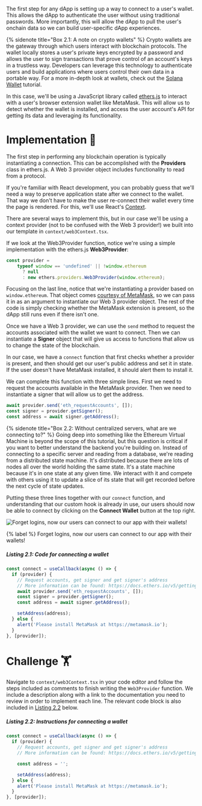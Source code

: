 The first step for any dApp is setting up a way to connect to a user's wallet. This allows the dApp to authenticate the user without using traditional passwords. More importantly, this will allow the dApp to pull the user's onchain data so we can build user-specific dApp experiences.

{% sidenote title="Box 2.1: A note on crypto wallets" %}
Crypto wallets are the gateway through which users interact with blockchain protocols. The wallet locally stores a user's private keys encrypted by a password and allows the user to sign transactions that prove control of an account's keys in a trustless way. Developers can leverage this technology to authenticate users and build applications where users control their own data in a portable way. For a more in-depth look at wallets, check out the [Solana Wallet](https://learn.figment.io/tutorials/solana-wallet-intro) tutorial.

In this case, we'll be using a JavaScript library called [ethers.js](https://docs.ethers.io/) to interact with a user's browser extension wallet like MetaMask. This will allow us to detect whether the wallet is installed, and access the user account's API for getting its data and leveraging its functionality.

# Implementation 🧩

The first step in performing any blockchain operation is typically instantiating a connection. This can be accomplished with the **Providers** class in ethers.js. A Web 3 provider object includes functionality to read from a protocol.

If you're familiar with React development, you can probably guess that we'll need a way to preserve application state after we connect to the wallet. That way we don't have to make the user re-connect their wallet every time the page is rendered. For this, we'll use React's [Context](https://reactjs.org/docs/context.html).

There are several ways to implement this, but in our case we'll be using a context provider (not to be confused with the Web 3 provider!) we built into our template in `context/web3Context.tsx`. 

If we look at the Web3Provider function, notice we're using a simple implementation with the ethers.js **Web3Provider**:

```javascript
const provider =
    typeof window == 'undefined' || !window.ethereum
      ? null
      : new ethers.providers.Web3Provider(window.ethereum);
```

Focusing on the last line, notice that we're instantiating a provider based on `window.ethereum`. That object comes [courtesy of MetaMask](https://docs.metamask.io/guide/ethereum-provider.html), so we can pass it in as an argument to instantiate our Web 3 provider object. The rest of the code is simply checking whether the MetaMask extension is present, so the dApp still runs even if there isn't one. 

Once we have a Web 3 provider, we can use the `send` method to request the accounts associated with the wallet we want to connect. Then we can instantiate a **Signer** object that will give us access to functions that allow us to change the state of the blockchain.

In our case, we have a `connect` function that first checks whether a provider is present, and then should get our user's public address and set it in state. If the user doesn't have MetaMask installed, it should alert them to install it.

We can complete this function with three simple lines. First we need to request the accounts available in the MetaMask provider. Then we need to instantiate a signer that will allow us to get the address.

```javascript
await provider.send('eth_requestAccounts', []);
const signer = provider.getSigner();
const address = await signer.getAddress();
```

{% sidenote title="Box 2.2: Without centralized servers, what are we connecting to?" %}
Going deep into something like the Ethereum Virtual Machine is beyond the scope of this tutorial, but this question is critical if you want to better understand the backend you're building on. Instead of connecting to a specific server and reading from a database, we're reading from a distributed state machine. It's distributed because there are lots of nodes all over the world holding the same state. It's a state machine because it's in one state at any given time. We interact with it and compete with others using it to update a slice of its state that will get recorded before the next cycle of state updates.

Putting these three lines together with our `connect` function, and understanding that our custom hook is already in use, our users should now be able to connect by clicking on the **Connect Wallet** button at the top right.

![Forget logins, now our users can connect to our app with their wallets!](https://raw.githubusercontent.com/figment-networks/learn-tutorials/mirror-tutorial/mirror/assets/wallet.gif?raw=true)

{% label %}
Forget logins, now our users can connect to our app with their wallets!

##### _Listing 2.1: Code for connecting a wallet_
```javascript
const connect = useCallback(async () => {
  if (provider) {
    // Request accounts, get signer and get signer's address
    // More information can be found: https://docs.ethers.io/v5/getting-started/#getting-started--connecting
    await provider.send('eth_requestAccounts', []);
    const signer = provider.getSigner();
    const address = await signer.getAddress();

    setAddress(address);
  } else {
    alert('Please install MetaMask at https://metamask.io');
  }
}, [provider]);
```

# Challenge 🏋️

Navigate to `context/web3Context.tsx` in your code editor and follow the steps included as comments to finish writing the `Web3Provider` function. We include a description along with a link to the documentation you need to review in order to implement each line. The relevant code block is also included in [Listing 2.2](#listing-22-instructions-for-connecting-a-wallet) below.

##### _Listing 2.2: Instructions for connecting a wallet_
```javascript
const connect = useCallback(async () => {
  if (provider) {
    // Request accounts, get signer and get signer's address
    // More information can be found: https://docs.ethers.io/v5/getting-started/#getting-started--connecting

    const address = '';

    setAddress(address);
  } else {
    alert('Please install MetaMask at https://metamask.io');
  }
}, [provider]);
```
